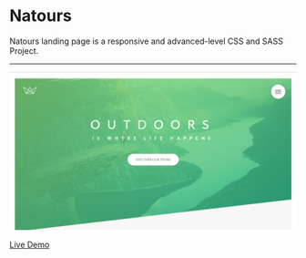 # Natours
Natours landing page is a responsive and advanced-level CSS and SASS Project.

___

<p align="center">
<a href="https://natours-tawny-nu.vercel.app/">
<img src="https://github.com/zaheerniazipk/Natours/blob/main/Cover.png" alt="Cover Image">
</a>
</p>

[Live Demo](https://natours-tawny-nu.vercel.app/)


